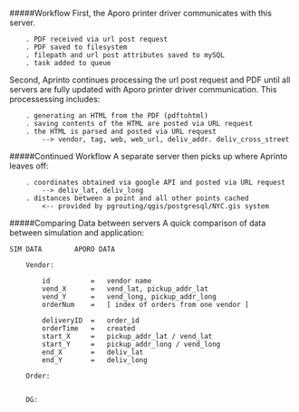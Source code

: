 
#####Workflow
First, the Aporo printer driver communicates with this server.

		. PDF received via url post request
		. PDF saved to filesystem
		. filepath and url post attributes saved to mySQL
		. task added to queue
		
Second, Aprinto continues processing the url post request and PDF until all servers are fully updated with Aporo printer driver communication.  This processessing includes:

        . generating an HTML from the PDF (pdftohtml)
        . saving contents of the HTML are posted via URL request
        . the HTML is parsed and posted via URL request
            --> vendor, tag, web, web_url, deliv_addr. deliv_cross_street

#####Continued Workflow
A separate server then picks up where Aprinto leaves off:

		. coordinates obtained via google API and posted via URL request
            --> deliv_lat, deliv_long
    	. distances between a point and all other points cached 
    		<-- provided by pgrouting/qgis/postgresql/NYC.gis system

#####Comparing Data between servers
A quick comparison of data between simulation and application:

	SIM DATA		APORO DATA

		Vendor:

			id			=	vendor name
			vend_X		=	vend_lat, pickup_addr_lat
			vend_Y		=	vend_long, pickup_addr_long
			orderNum	=	[ index of orders from one vendor ]

			deliveryID	=	order_id
			orderTime	=	created
			start_X		=	pickup_addr_lat / vend_lat
			start_Y		=	pickup_addr_long / vend_long
			end_X		=	deliv_lat
			end_Y		=	deliv_long
		
		Order:
			
		
		DG:
		
			
